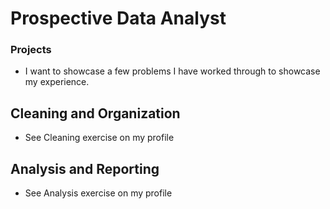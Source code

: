 # Prospective Data Analyst

### Projects
- I want to showcase a few problems I have worked through to showcase my experience. 
## Cleaning and Organization 
- See Cleaning exercise on my profile 
## Analysis and Reporting 
- See Analysis exercise on my profile
